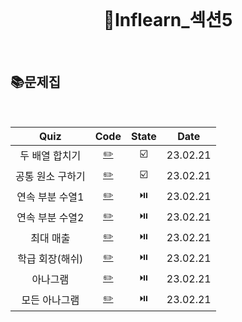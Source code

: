 <div align="center">
  <br />
  <h1> 👩Inflearn_섹션5 </h1>
  <br />
</div>

## 📚문제집

<br />

|       Quiz       |           Code            | State |   Date   |
| :--------------: | :-----------------------: | :---: | :------: |
|  두 배열 합치기  |  [✏️](./두배열합치기.js)  |  ☑️   | 23.02.21 |
| 공통 원소 구하기 | [✏️](./공통원소구하기.js) |  ☑️   | 23.02.21 |
| 연속 부분 수열1  | [✏️](./연속부분수열1.js)  |  ⏯️   | 23.02.21 |
| 연속 부분 수열2  | [✏️](./연속부분수열2.js)  |  ⏯️   | 23.02.21 |
|    최대 매출     |    [✏️](./최대매출.js)    |  ⏯️   | 23.02.21 |
| 학급 회장(해쉬)  |    [✏️](./학급회장.js)    |  ⏯️   | 23.02.21 |
|     아나그램     |    [✏️](./아나그램.js)    |  ⏯️   | 23.02.21 |
|  모든 아나그램   |  [✏️](./모든아나그램.js)  |  ⏯️   | 23.02.21 |
